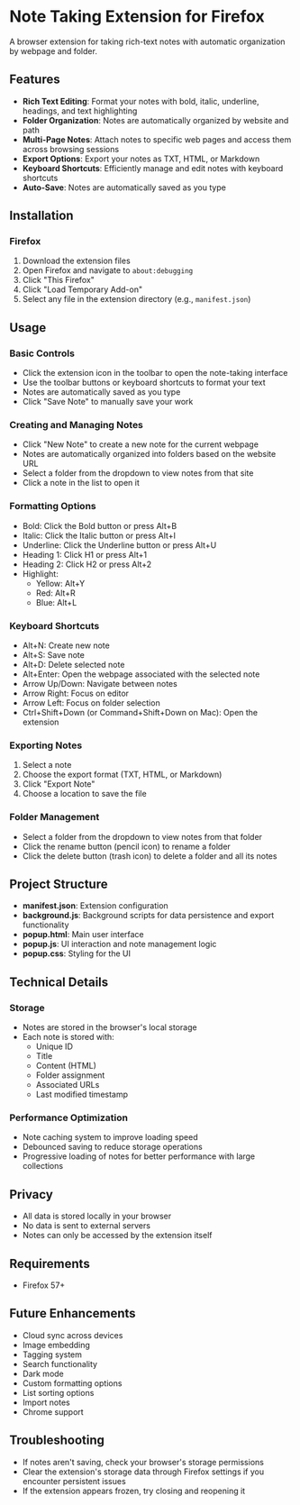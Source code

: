 # Note Taking Extension for Firefox

A browser extension for taking rich-text notes with automatic organization by webpage and folder.

## Features

- **Rich Text Editing**: Format your notes with bold, italic, underline, headings, and text highlighting
- **Folder Organization**: Notes are automatically organized by website and path
- **Multi-Page Notes**: Attach notes to specific web pages and access them across browsing sessions
- **Export Options**: Export your notes as TXT, HTML, or Markdown
- **Keyboard Shortcuts**: Efficiently manage and edit notes with keyboard shortcuts
- **Auto-Save**: Notes are automatically saved as you type

## Installation

### Firefox

1. Download the extension files
2. Open Firefox and navigate to `about:debugging`
3. Click "This Firefox"
4. Click "Load Temporary Add-on"
5. Select any file in the extension directory (e.g., `manifest.json`)

## Usage

### Basic Controls

- Click the extension icon in the toolbar to open the note-taking interface
- Use the toolbar buttons or keyboard shortcuts to format your text
- Notes are automatically saved as you type
- Click "Save Note" to manually save your work

### Creating and Managing Notes

- Click "New Note" to create a new note for the current webpage
- Notes are automatically organized into folders based on the website URL
- Select a folder from the dropdown to view notes from that site
- Click a note in the list to open it

### Formatting Options

- Bold: Click the Bold button or press Alt+B
- Italic: Click the Italic button or press Alt+I
- Underline: Click the Underline button or press Alt+U
- Heading 1: Click H1 or press Alt+1
- Heading 2: Click H2 or press Alt+2
- Highlight:
  - Yellow: Alt+Y
  - Red: Alt+R
  - Blue: Alt+L

### Keyboard Shortcuts

- Alt+N: Create new note
- Alt+S: Save note
- Alt+D: Delete selected note
- Alt+Enter: Open the webpage associated with the selected note
- Arrow Up/Down: Navigate between notes
- Arrow Right: Focus on editor
- Arrow Left: Focus on folder selection
- Ctrl+Shift+Down (or Command+Shift+Down on Mac): Open the extension

### Exporting Notes

1. Select a note
2. Choose the export format (TXT, HTML, or Markdown)
3. Click "Export Note"
4. Choose a location to save the file

### Folder Management

- Select a folder from the dropdown to view notes from that folder
- Click the rename button (pencil icon) to rename a folder
- Click the delete button (trash icon) to delete a folder and all its notes

## Project Structure

- **manifest.json**: Extension configuration
- **background.js**: Background scripts for data persistence and export functionality
- **popup.html**: Main user interface
- **popup.js**: UI interaction and note management logic
- **popup.css**: Styling for the UI

## Technical Details

### Storage

- Notes are stored in the browser's local storage
- Each note is stored with:
  - Unique ID
  - Title
  - Content (HTML)
  - Folder assignment
  - Associated URLs
  - Last modified timestamp

### Performance Optimization

- Note caching system to improve loading speed
- Debounced saving to reduce storage operations
- Progressive loading of notes for better performance with large collections

## Privacy

- All data is stored locally in your browser
- No data is sent to external servers
- Notes can only be accessed by the extension itself

## Requirements

- Firefox 57+

## Future Enhancements

- Cloud sync across devices
- Image embedding
- Tagging system
- Search functionality
- Dark mode
- Custom formatting options
- List sorting options
- Import notes
- Chrome support

## Troubleshooting

- If notes aren't saving, check your browser's storage permissions
- Clear the extension's storage data through Firefox settings if you encounter persistent issues
- If the extension appears frozen, try closing and reopening it
